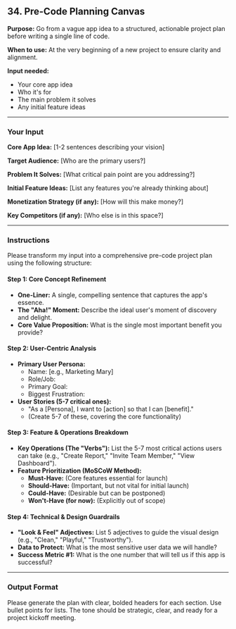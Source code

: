 ## **34\. Pre-Code Planning Canvas**

**Purpose:** Go from a vague app idea to a structured, actionable project plan before writing a single line of code.

**When to use:** At the very beginning of a new project to ensure clarity and alignment.

**Input needed:**

*   Your core app idea
*   Who it's for
*   The main problem it solves
*   Any initial feature ideas

---

### **Your Input**

**Core App Idea:** \[1-2 sentences describing your vision]

**Target Audience:** \[Who are the primary users?]

**Problem It Solves:** \[What critical pain point are you addressing?]

**Initial Feature Ideas:** \[List any features you're already thinking about]

**Monetization Strategy (if any):** \[How will this make money?]

**Key Competitors (if any):** \[Who else is in this space?]

---

### **Instructions**

Please transform my input into a comprehensive pre-code project plan using the following structure:

#### **Step 1: Core Concept Refinement**

*   **One-Liner:** A single, compelling sentence that captures the app's essence.
*   **The "Aha!" Moment:** Describe the ideal user's moment of discovery and delight.
*   **Core Value Proposition:** What is the single most important benefit you provide?

#### **Step 2: User-Centric Analysis**

*   **Primary User Persona:**
    *   Name: \[e.g., Marketing Mary]
    *   Role/Job:
    *   Primary Goal:
    *   Biggest Frustration:
*   **User Stories (5-7 critical ones):**
    *   "As a \[Persona], I want to \[action] so that I can \[benefit]."
    *   (Create 5-7 of these, covering the core functionality)

#### **Step 3: Feature & Operations Breakdown**

*   **Key Operations (The "Verbs"):** List the 5-7 most critical actions users can take (e.g., "Create Report," "Invite Team Member," "View Dashboard").
*   **Feature Prioritization (MoSCoW Method):**
    *   **Must-Have:** (Core features essential for launch)
    *   **Should-Have:** (Important, but not vital for initial launch)
    *   **Could-Have:** (Desirable but can be postponed)
    *   **Won't-Have (for now):** (Explicitly out of scope)

#### **Step 4: Technical & Design Guardrails**

*   **"Look & Feel" Adjectives:** List 5 adjectives to guide the visual design (e.g., "Clean," "Playful," "Trustworthy").
*   **Data to Protect:** What is the most sensitive user data we will handle?
*   **Success Metric #1:** What is the one number that will tell us if this app is successful?

---

### **Output Format**

Please generate the plan with clear, bolded headers for each section. Use bullet points for lists. The tone should be strategic, clear, and ready for a project kickoff meeting.
